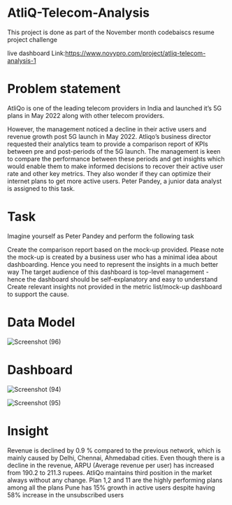 # AtliQ-Telecom-Analysis

This project is done as part of the November month codebaiscs resume project challenge

live dashboard Link:https://www.novypro.com/project/atliq-telecom-analysis-1

# Problem statement

AtliQo is one of the leading telecom providers in India and launched it’s 5G plans in May 2022 along with other telecom providers.

However, the management noticed a decline in their active users and revenue growth post 5G launch in May 2022. Atliqo’s business director requested their analytics team to provide a comparison report of KPIs between pre and post-periods of the 5G launch. The management is keen to compare the performance between these periods and get insights which would enable them to make informed decisions to recover their active user rate and other key metrics. They also wonder if they can optimize their internet plans to get more active users. Peter Pandey, a junior data analyst is assigned to this task.
# Task
Imagine yourself as Peter Pandey and perform the following task

Create the comparison report based on the mock-up provided. Please note the mock-up is created by a business user who has a minimal idea about dashboarding. Hence you need to represent the insights in a much better way
The target audience of this dashboard is top-level management - hence the dashboard should be self-explanatory and easy to understand
Create relevant insights not provided in the metric list/mock-up dashboard to support the cause.

# Data Model
![Screenshot (96)](https://github.com/praveenmvishwa/AtliQ-Telecom-Analysis/assets/97948603/11c36bf0-3168-431d-a880-22c86a608238)
# Dashboard

![Screenshot (94)](https://github.com/praveenmvishwa/AtliQ-Telecom-Analysis/assets/97948603/c9c94104-bb3a-426d-bb71-0e0330cfb89b)



![Screenshot (95)](https://github.com/praveenmvishwa/AtliQ-Telecom-Analysis/assets/97948603/5c7c21ed-7bf6-4b47-80bd-bdd6b4e6b5fe)


# Insight
Revenue is declined by 0.9 % compared to the previous network, which is mainly caused by Delhi, Chennai, Ahmedabad cities.
Even though there is a decline in the revenue, ARPU (Average revenue per user) has increased from 190.2 to 211.3 rupees.
AtliQo maintains third position in the market always without any change.
Plan 1,2 and 11 are the highly performing plans among all the plans
Pune has 15% growth in active users despite having 58% increase in the unsubscribed users
